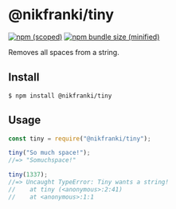 # @nikfranki/tiny

[![npm (scoped)](https://img.shields.io/npm/v/@nikfranki/tiny.svg)](https://www.npmjs.com/package/@nikfranki/tiny)
[![npm bundle size (minified)](https://img.shields.io/bundlephobia/min/@nikfranki/tiny.svg)](https://www.npmjs.com/package/@nikfranki/tiny)

Removes all spaces from a string.

## Install

```
$ npm install @nikfranki/tiny
```

## Usage

```js
const tiny = require("@nikfranki/tiny");

tiny("So much space!");
//=> "Somuchspace!"

tiny(1337);
//=> Uncaught TypeError: Tiny wants a string!
//    at tiny (<anonymous>:2:41)
//    at <anonymous>:1:1